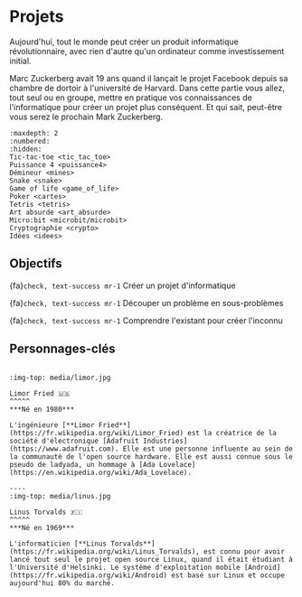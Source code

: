 # Projets

Aujourd'hui, tout le monde peut créer un produit informatique révolutionnaire, avec rien d'autre qu'un ordinateur comme investissement initial.

Marc Zuckerberg avait 19 ans quand il lançait le projet Facebook depuis sa chambre de dortoir à l'université de Harvard.
Dans cette partie vous allez, tout seul ou en groupe, mettre en pratique vos connaissances de l'informatique pour créer un projet plus conséquent. Et qui sait, peut-être vous serez le prochain Mark Zuckerberg.

````{toctree}
:maxdepth: 2
:numbered:
:hidden:
Tic-tac-toe <tic_tac_toe>
Puissance 4 <puissance4>
Démineur <mines>
Snake <snake>
Game of life <game_of_life>
Poker <cartes>
Tetris <tetris>
Art absurde <art_absurde>
Micro:bit <microbit/microbit>
Cryptographie <crypto>
Idées <idees>
````

## Objectifs

{fa}`check, text-success mr-1` Créer un projet d'informatique

{fa}`check, text-success mr-1` Découper un problème en sous-problèmes

{fa}`check, text-success mr-1` Comprendre l'existant pour créer l'inconnu

## Personnages-clés

````{panels}

:img-top: media/limor.jpg

Limor Fried 🇺🇸
^^^^^
***Né en 1980***

L'ingénieure [**Limor Fried**](https://fr.wikipedia.org/wiki/Limor_Fried) est la créatrice de la société d'électronique [Adafruit Industries](https://www.adafruit.com). Elle est une personne influente au sein de la communauté de l'open source hardware. Elle est aussi connue sous le pseudo de ladyada, un hommage à [Ada Lovelace](https://en.wikipedia.org/wiki/Ada_Lovelace).

----
:img-top: media/linus.jpg

Linus Torvalds 🇫🇮
^^^^^
***Né en 1969***

L'informaticien [**Linus Torvalds**](https://fr.wikipedia.org/wiki/Linus_Torvalds), est connu pour avoir lancé tout seul le projet open source Linux, quand il était étudiant à l'Université d'Helsinki. Le système d'exploitation mobile [Android](https://fr.wikipedia.org/wiki/Android) est basé sur Linux et occupe aujourd'hui 80% du marché.
````
